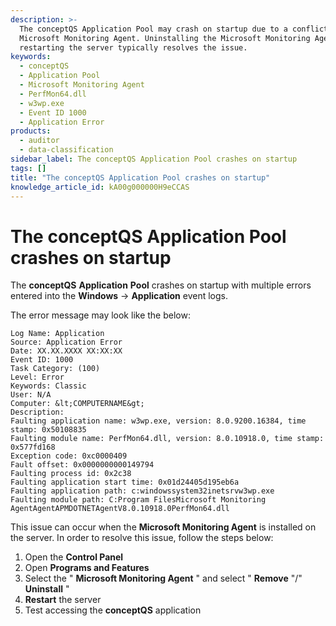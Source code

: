 ```yaml
---
description: >-
  The conceptQS Application Pool may crash on startup due to a conflict with the
  Microsoft Monitoring Agent. Uninstalling the Microsoft Monitoring Agent and
  restarting the server typically resolves the issue.
keywords:
  - conceptQS
  - Application Pool
  - Microsoft Monitoring Agent
  - PerfMon64.dll
  - w3wp.exe
  - Event ID 1000
  - Application Error
products:
  - auditor
  - data-classification
sidebar_label: The conceptQS Application Pool crashes on startup
tags: []
title: "The conceptQS Application Pool crashes on startup"
knowledge_article_id: kA00g000000H9eCCAS
---
```


# The conceptQS Application Pool crashes on startup

The **conceptQS** **Application** **Pool** crashes on startup with multiple errors entered into the **Windows** → **Application** event logs.

The error message may look like the below:

```text
Log Name: Application
Source: Application Error
Date: XX.XX.XXXX XX:XX:XX
Event ID: 1000
Task Category: (100)
Level: Error
Keywords: Classic
User: N/A
Computer: &lt;COMPUTERNAME&gt;
Description:
Faulting application name: w3wp.exe, version: 8.0.9200.16384, time stamp: 0x50108835
Faulting module name: PerfMon64.dll, version: 8.0.10918.0, time stamp: 0x577fd168
Exception code: 0xc0000409
Fault offset: 0x0000000000149794
Faulting process id: 0x2c38
Faulting application start time: 0x01d24405d195eb6a
Faulting application path: c:windowssystem32inetsrvw3wp.exe
Faulting module path: C:Program FilesMicrosoft Monitoring AgentAgentAPMDOTNETAgentV8.0.10918.0PerfMon64.dll
```

This issue can occur when the **Microsoft Monitoring Agent** is installed on the server. In order to resolve this issue, follow the steps below:

1. Open the **Control Panel**
2. Open **Programs and Features**
3. Select the " **Microsoft Monitoring Agent** " and select " **Remove** "/" **Uninstall** "
4. **Restart** the server
5. Test accessing the **conceptQS** application
